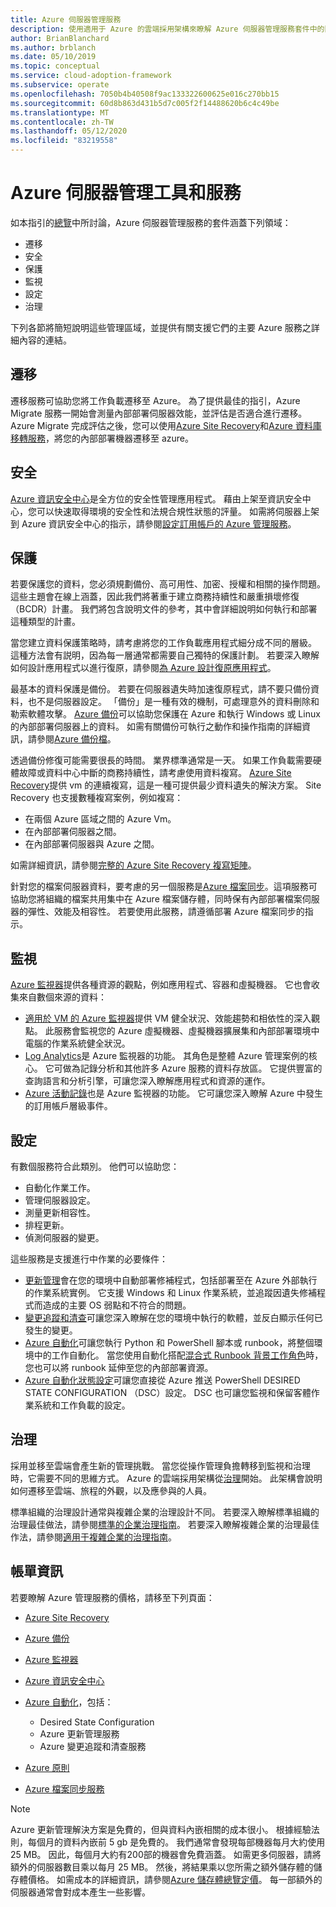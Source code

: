 ```yaml
---
title: Azure 伺服器管理服務
description: 使用適用于 Azure 的雲端採用架構來瞭解 Azure 伺服器管理服務套件中的區域。
author: BrianBlanchard
ms.author: brblanch
ms.date: 05/10/2019
ms.topic: conceptual
ms.service: cloud-adoption-framework
ms.subservice: operate
ms.openlocfilehash: 7050b4b40508f9ac133322600625e016c270bb15
ms.sourcegitcommit: 60d8b863d431b5d7c005f2f14488620b6c4c49be
ms.translationtype: MT
ms.contentlocale: zh-TW
ms.lasthandoff: 05/12/2020
ms.locfileid: "83219558"
---
```

# <a name="azure-server-management-tools-and-services"></a>Azure 伺服器管理工具和服務

如本指引的[總覽](./index.md)中所討論，Azure 伺服器管理服務的套件涵蓋下列領域：

- 遷移
- 安全
- 保護
- 監視
- 設定
- 治理

下列各節將簡短說明這些管理區域，並提供有關支援它們的主要 Azure 服務之詳細內容的連結。

## <a name="migrate"></a>遷移

遷移服務可協助您將工作負載遷移至 Azure。 為了提供最佳的指引，Azure Migrate 服務一開始會測量內部部署伺服器效能，並評估是否適合進行遷移。 Azure Migrate 完成評估之後，您可以使用[Azure Site Recovery](https://docs.microsoft.com/azure/site-recovery/site-recovery-overview)和[Azure 資料庫移轉服務](https://docs.microsoft.com/azure/dms/dms-overview)，將您的內部部署機器遷移至 azure。

## <a name="secure"></a>安全

[Azure 資訊安全中心](https://docs.microsoft.com/azure/security-center/security-center-intro)是全方位的安全性管理應用程式。 藉由上架至資訊安全中心，您可以快速取得環境的安全性和法規合規性狀態的評量。 如需將伺服器上架到 Azure 資訊安全中心的指示，請參閱[設定訂用帳戶的 Azure 管理服務](./onboard-at-scale.md#azure-security-center)。

## <a name="protect"></a>保護

若要保護您的資料，您必須規劃備份、高可用性、加密、授權和相關的操作問題。 這些主題會在線上涵蓋，因此我們將著重于建立商務持續性和嚴重損壞修復（BCDR）計畫。 我們將包含說明文件的參考，其中會詳細說明如何執行和部署這種類型的計畫。

當您建立資料保護策略時，請考慮將您的工作負載應用程式細分成不同的層級。 這種方法會有説明，因為每一層通常都需要自己獨特的保護計劃。 若要深入瞭解如何設計應用程式以進行復原，請參閱[為 Azure 設計復原應用程式](https://docs.microsoft.com/azure/architecture/resiliency)。

最基本的資料保護是備份。 若要在伺服器遺失時加速復原程式，請不要只備份資料，也不是伺服器設定。 「備份」是一種有效的機制，可處理意外的資料刪除和勒索軟體攻擊。 [Azure 備份](https://docs.microsoft.com/azure/backup)可以協助您保護在 Azure 和執行 Windows 或 Linux 的內部部署伺服器上的資料。 如需有關備份可執行之動作和操作指南的詳細資訊，請參閱[Azure 備份檔](https://docs.microsoft.com/azure/backup/backup-overview)。

透過備份修復可能需要很長的時間。 業界標準通常是一天。 如果工作負載需要硬體故障或資料中心中斷的商務持續性，請考慮使用資料複寫。 [Azure Site Recovery](https://docs.microsoft.com/azure/site-recovery/site-recovery-overview)提供 vm 的連續複寫，這是一種可提供最少資料遺失的解決方案。 Site Recovery 也支援數種複寫案例，例如複寫：

- 在兩個 Azure 區域之間的 Azure Vm。
- 在內部部署伺服器之間。
- 在內部部署伺服器與 Azure 之間。

如需詳細資訊，請參閱[完整的 Azure Site Recovery 複寫矩陣](https://docs.microsoft.com/azure/site-recovery/site-recovery-overview#what-can-i-replicate)。

針對您的檔案伺服器資料，要考慮的另一個服務是[Azure 檔案同步](https://docs.microsoft.com/azure/storage/files/storage-sync-files-planning)。這項服務可協助您將組織的檔案共用集中在 Azure 檔案儲存體，同時保有內部部署檔案伺服器的彈性、效能及相容性。 若要使用此服務，請遵循部署 Azure 檔案同步的指示。

## <a name="monitor"></a>監視

[Azure 監視器](https://docs.microsoft.com/azure/azure-monitor/overview)提供各種資源的觀點，例如應用程式、容器和虛擬機器。 它也會收集來自數個來源的資料：

- [適用於 VM 的 Azure 監視器](https://docs.microsoft.com/azure/azure-monitor/insights/vminsights-overview)提供 VM 健全狀況、效能趨勢和相依性的深入觀點。 此服務會監視您的 Azure 虛擬機器、虛擬機器擴展集和內部部署環境中電腦的作業系統健全狀況。
- [Log Analytics](https://docs.microsoft.com/azure/azure-monitor/log-query/log-query-overview)是 Azure 監視器的功能。 其角色是整體 Azure 管理案例的核心。 它可做為記錄分析和其他許多 Azure 服務的資料存放區。 它提供豐富的查詢語言和分析引擎，可讓您深入瞭解應用程式和資源的運作。
- [Azure 活動記錄](https://docs.microsoft.com/azure/azure-monitor/platform/activity-logs-overview)也是 Azure 監視器的功能。 它可讓您深入瞭解 Azure 中發生的訂用帳戶層級事件。

## <a name="configure"></a>設定

有數個服務符合此類別。 他們可以協助您：

- 自動化作業工作。
- 管理伺服器設定。
- 測量更新相容性。
- 排程更新。
- 偵測伺服器的變更。

這些服務是支援進行中作業的必要條件：

- [更新管理](https://docs.microsoft.com/azure/automation/automation-update-management)會在您的環境中自動部署修補程式，包括部署至在 Azure 外部執行的作業系統實例。 它支援 Windows 和 Linux 作業系統，並追蹤因遺失修補程式而造成的主要 OS 弱點和不符合的問題。
- [變更追蹤和清查](https://docs.microsoft.com/azure/automation/change-tracking)可讓您深入瞭解在您的環境中執行的軟體，並反白顯示任何已發生的變更。
- [Azure 自動化](https://docs.microsoft.com/azure/automation/automation-intro)可讓您執行 Python 和 PowerShell 腳本或 runbook，將整個環境中的工作自動化。 當您使用自動化搭配[混合式 Runbook 背景工作角色](https://docs.microsoft.com/azure/automation/automation-hybrid-runbook-worker)時，您也可以將 runbook 延伸至您的內部部署資源。
- [Azure 自動化狀態設定](https://docs.microsoft.com/azure/automation/automation-dsc-overview)可讓您直接從 Azure 推送 PowerShell DESIRED STATE CONFIGURATION （DSC）設定。 DSC 也可讓您監視和保留客體作業系統和工作負載的設定。

## <a name="govern"></a>治理

採用並移至雲端會產生新的管理挑戰。 當您從操作管理負擔轉移到監視和治理時，它需要不同的思維方式。 Azure 的雲端採用架構從[治理](../../govern/index.md)開始。 此架構會說明如何遷移至雲端、旅程的外觀，以及應參與的人員。

標準組織的治理設計通常與複雜企業的治理設計不同。 若要深入瞭解標準組織的治理最佳做法，請參閱[標準的企業治理指南](../../govern/guides/standard/index.md)。 若要深入瞭解複雜企業的治理最佳作法，請參閱[適用于複雜企業的治理指南](../../govern/guides/complex/index.md)。

## <a name="billing-information"></a>帳單資訊

若要瞭解 Azure 管理服務的價格，請移至下列頁面：

- [Azure Site Recovery](https://azure.microsoft.com/pricing/details/site-recovery)

- [Azure 備份](https://azure.microsoft.com/pricing/details/backup)

- [Azure 監視器](https://azure.microsoft.com/pricing/details/monitor)

- [Azure 資訊安全中心](https://azure.microsoft.com/pricing/details/security-center)

- [Azure 自動化](https://azure.microsoft.com/pricing/details/automation)，包括：
  - Desired State Configuration
  - Azure 更新管理服務
  - Azure 變更追蹤和清查服務

- [Azure 原則](https://azure.microsoft.com/pricing/details/azure-policy)

- [Azure 檔案同步服務](https://azure.microsoft.com/pricing/details/storage/blobs)

> [!NOTE]
> Azure 更新管理解決方案是免費的，但與資料內嵌相關的成本很小。 根據經驗法則，每個月的資料內嵌前 5 gb 是免費的。 我們通常會發現每部機器每月大約使用 25 MB。 因此，每個月大約有200部的機器會免費涵蓋。 如需更多伺服器，請將額外的伺服器數目乘以每月 25 MB。 然後，將結果乘以您所需之額外儲存體的儲存體價格。 如需成本的詳細資訊，請參閱[Azure 儲存體總覽定價](https://azure.microsoft.com/pricing/details/storage)。 每一部額外的伺服器通常會對成本產生一些影響。

